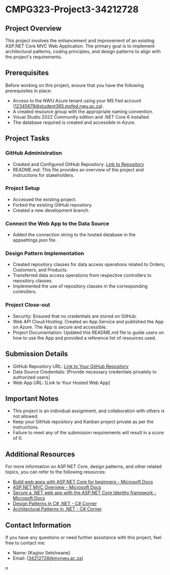 # CMPG323-Project3-34212728

## Project Overview

This project involves the enhancement and improvement of an existing ASP.NET Core MVC Web Application. The primary goal is to implement architectural patterns, coding principles, and design patterns to align with the project's requirements.

## Prerequisites

Before working on this project, ensure that you have the following prerequisites in place:

- Access to the NWU Azure tenant using your MS Fed account (12345678@student365.msfed.nwu.ac.za).
- A created resource group with the appropriate naming convention.
- Visual Studio 2022 Community edition and .NET Core 6 installed.
- The database required  is created and accessible in Azure.

## Project Tasks

### GitHub Administration

- Created and Configured GitHub Repository: [Link to Repository](https://github.com/KagisoS11/CMPG-323-Project-3)
- README.md: This file provides an overview of the project and instructions for stakeholders.

### Project Setup

- Accessed the existing project.
- Forked the existing GitHub repository.
- Created a new development branch.

### Connect the Web App to the Data Source

- Added the connection string to the hosted database in the appsettings.json file.

### Design Pattern Implementation

- Created repository classes for data access operations related to Orders, Customers, and Products.
- Transferred data access operations from respective controllers to repository classes.
- Implemented the use of repository classes in the corresponding controllers.

### Project Close-out

- Security: Ensured that no credentials are stored on GitHub.
- Web API Cloud Hosting: Created an App Service and published the App on Azure. The App is secure and accessible.
- Project Documentation: Updated this README.md file to guide users on how to use the App and provided a reference list of resources used.

## Submission Details

- GitHub Repository URL: [Link to Your GitHub Repository]([https://github.com/yourusername/CMPG-323-Project-3](https://github.com/KagisoS11/CMPG323-Project3-34212728))
- Data Source Credentials: [Provide necessary credentials privately to authorized users]
- Web App URL: [Link to Your Hosted Web App]

## Important Notes

- This project is an individual assignment, and collaboration with others is not allowed.
- Keep your GitHub repository and Kanban project private as per the instructions.
- Failure to meet any of the submission requirements will result in a score of 0.

## Additional Resources

For more information on ASP.NET Core, design patterns, and other related topics, you can refer to the following resources:

- [Build web apps with ASP.NET Core for beginners - Microsoft Docs](https://learn.microsoft.com/en-us/aspnet/core/fundamentals/?view=aspnetcore-6.0)
- [ASP.NET MVC Overview - Microsoft Docs](https://learn.microsoft.com/en-us/aspnet/core/mvc/overview?view=aspnetcore-6.0)
- [Secure a .NET web app with the ASP.NET Core Identity framework - Microsoft Docs](https://learn.microsoft.com/en-us/aspnet/core/security/authentication/identity?view=aspnetcore-6.0)
- [Design Patterns In C# .NET - C# Corner](https://www.c-sharpcorner.com/technologies/c-sharp/design-patterns)
- [Architectural Patterns in .NET - C# Corner](https://www.c-sharpcorner.com/technologies/architectural-patterns)

## Contact Information

If you have any questions or need further assistance with this project, feel free to contact me:

- Name: [Kagiso Setshwane]
- Email: [34212728@mynwu.ac.za]

n
